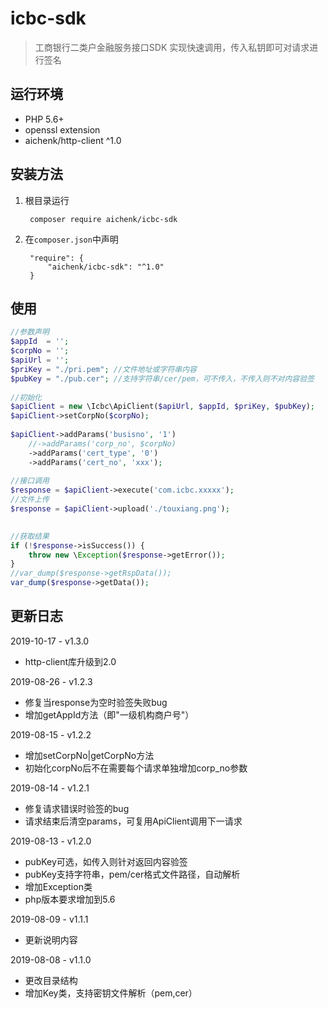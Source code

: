 # icbc-sdk
> 工商银行二类户金融服务接口SDK
实现快速调用，传入私钥即可对请求进行签名

## 运行环境
- PHP 5.6+
- openssl extension
- aichenk/http-client ^1.0

## 安装方法
1. 根目录运行

        composer require aichenk/icbc-sdk
        
2. 在`composer.json`中声明

        "require": {
            "aichenk/icbc-sdk": "^1.0"
        }
            
## 使用
```php
//参数声明
$appId  = '';
$corpNo = '';
$apiUrl = '';
$priKey = "./pri.pem"; //文件地址或字符串内容
$pubKey = "./pub.cer"; //支持字符串/cer/pem，可不传入，不传入则不对内容验签
 
//初始化
$apiClient = new \Icbc\ApiClient($apiUrl, $appId, $priKey, $pubKey);
$apiClient->setCorpNo($corpNo);
 
$apiClient->addParams('busisno', '1')
    //->addParams('corp_no', $corpNo)
    ->addParams('cert_type', '0')
    ->addParams('cert_no', 'xxx');
    
//接口调用
$response = $apiClient->execute('com.icbc.xxxxx');
//文件上传
$response = $apiClient->upload('./touxiang.png');
 

//获取结果
if (!$response->isSuccess()) {
    throw new \Exception($response->getError());
}
//var_dump($response->getRspData());
var_dump($response->getData());
```

## 更新日志
2019-10-17 - v1.3.0
- http-client库升级到2.0

2019-08-26 - v1.2.3
- 修复当response为空时验签失败bug
- 增加getAppId方法（即"一级机构商户号"）

2019-08-15 - v1.2.2
- 增加setCorpNo|getCorpNo方法
- 初始化corpNo后不在需要每个请求单独增加corp_no参数

2019-08-14 - v1.2.1
- 修复请求错误时验签的bug
- 请求结束后清空params，可复用ApiClient调用下一请求

2019-08-13 - v1.2.0
- pubKey可选，如传入则针对返回内容验签
- pubKey支持字符串，pem/cer格式文件路径，自动解析
- 增加Exception类
- php版本要求增加到5.6

2019-08-09 - v1.1.1
- 更新说明内容

2019-08-08 - v1.1.0
- 更改目录结构
- 增加Key类，支持密钥文件解析（pem,cer）
